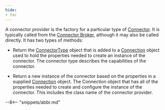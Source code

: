 ```yaml
---
hide:
- toc
---
```


<!-- SPDX-License-Identifier: CC-BY-4.0 -->
<!-- Copyright Contributors to the ODPi Egeria project. -->

A connector provider is the factory for a particular type of [Connector](/egeria-docs/concepts/connector).  It is typically called from the [Connector Broker](/egeria-docs/concepts/connector-broker), although it may also be called directly.  It has two types of methods:

- Return the [ConnectorType](/egeria-docs/concepts/connector-type) object that is added to a [Connection](/egeria-docs/concepts/connection) object used to hold the properties needed to create an instance of the connector.  The connector type describes the capabilities of the connector.

- Return a new instance of the connector based on the properties in a supplied [Connection](/egeria-docs/concepts/connection) object.  The Connection object that has all of the properties
needed to create and configure the instance of the connector.  This includes the class name of the connector provider.


--8<-- "snippets/abbr.md"
